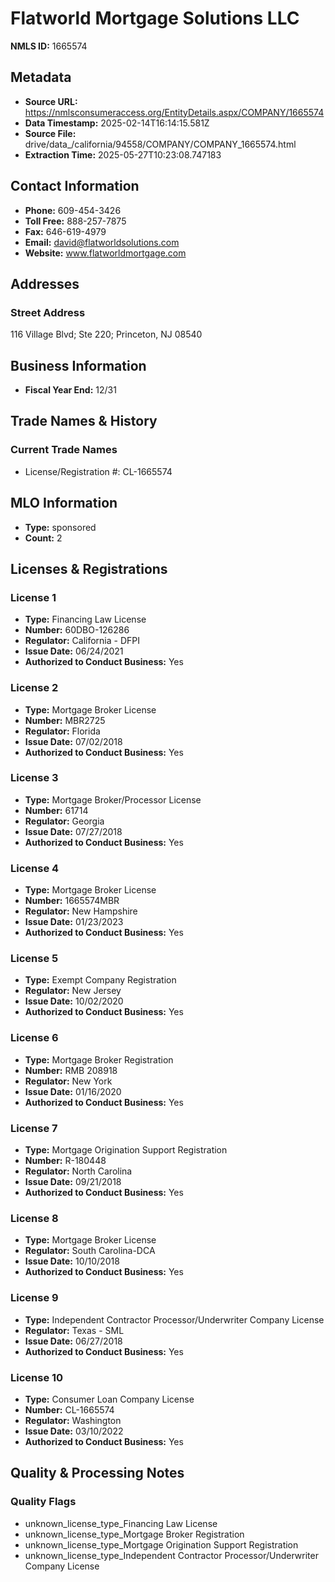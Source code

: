 # Flatworld Mortgage Solutions LLC

**NMLS ID:** 1665574

## Metadata
- **Source URL:** https://nmlsconsumeraccess.org/EntityDetails.aspx/COMPANY/1665574
- **Data Timestamp:** 2025-02-14T16:14:15.581Z
- **Source File:** drive/data_/california/94558/COMPANY/COMPANY_1665574.html
- **Extraction Time:** 2025-05-27T10:23:08.747183

## Contact Information
- **Phone:** 609-454-3426
- **Toll Free:** 888-257-7875
- **Fax:** 646-619-4979
- **Email:** david@flatworldsolutions.com
- **Website:** www.flatworldmortgage.com

## Addresses
### Street Address
116 Village Blvd; Ste 220; Princeton, NJ 08540

## Business Information
- **Fiscal Year End:** 12/31

## Trade Names & History
### Current Trade Names
- License/Registration #: CL-1665574

## MLO Information
- **Type:** sponsored
- **Count:** 2

## Licenses & Registrations

### License 1
- **Type:** Financing Law License
- **Number:** 60DBO-126286
- **Regulator:** California - DFPI
- **Issue Date:** 06/24/2021
- **Authorized to Conduct Business:** Yes

### License 2
- **Type:** Mortgage Broker License
- **Number:** MBR2725
- **Regulator:** Florida
- **Issue Date:** 07/02/2018
- **Authorized to Conduct Business:** Yes

### License 3
- **Type:** Mortgage Broker/Processor License
- **Number:** 61714
- **Regulator:** Georgia
- **Issue Date:** 07/27/2018
- **Authorized to Conduct Business:** Yes

### License 4
- **Type:** Mortgage Broker License
- **Number:** 1665574MBR
- **Regulator:** New Hampshire
- **Issue Date:** 01/23/2023
- **Authorized to Conduct Business:** Yes

### License 5
- **Type:** Exempt Company Registration
- **Regulator:** New Jersey
- **Issue Date:** 10/02/2020
- **Authorized to Conduct Business:** Yes

### License 6
- **Type:** Mortgage Broker Registration
- **Number:** RMB 208918
- **Regulator:** New York
- **Issue Date:** 01/16/2020
- **Authorized to Conduct Business:** Yes

### License 7
- **Type:** Mortgage Origination Support Registration
- **Number:** R-180448
- **Regulator:** North Carolina
- **Issue Date:** 09/21/2018
- **Authorized to Conduct Business:** Yes

### License 8
- **Type:** Mortgage Broker License
- **Regulator:** South Carolina-DCA
- **Issue Date:** 10/10/2018
- **Authorized to Conduct Business:** Yes

### License 9
- **Type:** Independent Contractor Processor/Underwriter Company License
- **Regulator:** Texas - SML
- **Issue Date:** 06/27/2018
- **Authorized to Conduct Business:** Yes

### License 10
- **Type:** Consumer Loan Company License
- **Number:** CL-1665574
- **Regulator:** Washington
- **Issue Date:** 03/10/2022
- **Authorized to Conduct Business:** Yes

## Quality & Processing Notes
### Quality Flags
- unknown_license_type_Financing Law License
- unknown_license_type_Mortgage Broker Registration
- unknown_license_type_Mortgage Origination Support Registration
- unknown_license_type_Independent Contractor Processor/Underwriter Company License
